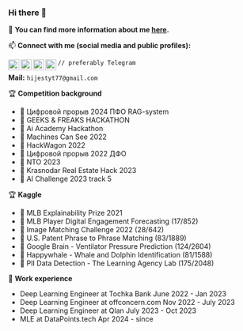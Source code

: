 ### Hi there 👋

:dart: **You can find more information about me [here](https://t.me/radmirkazhere).**

📫 **Connect with me (social media and public profiles):** 

[<img align="left" alt="codeSTACKr.com" width="22px" src="https://cdn.jsdelivr.net/npm/simple-icons@v3/icons/telegram.svg" />][telegram]
[<img align="left" alt="codeSTACKr.com" width="22px" src="https://cdn.jsdelivr.net/npm/simple-icons@v3/icons/kaggle.svg" />][kaggle]
[<img align="left" alt="codeSTACKr | YouTube" width="22px" src="https://cdn.jsdelivr.net/npm/simple-icons@v3/icons/discord.svg" />][discord]
[<img align="left" alt="codeSTACKr.com" width="22px" src="https://cdn.jsdelivr.net/npm/simple-icons@v3/icons/linkedin.svg" />][linkedin]

`// preferably Telegram`
  
**Mail:** `hijestyt77@gmail.com`

[kaggle]: https://www.kaggle.com/hijest
[telegram]: https://t.me/radmirkaz
[discord]: https://discord.com/users/581340193689174039
[linkedin]: https://www.linkedin.com/in/radmir-zosimov-30256122b/

🏆 **Competition background**
* 🥇 Цифровой прорыв 2024 ПФО RAG-system
* 🥇 GEEKS & FREAKS HACKATHON
* 🥇 Ai Academy Hackathon
* 🥈 Machines Can See 2022
* 🥈 HackWagon 2022
* 🥈 Цифровой прорыв 2022 ДФО
* 🥈 NTO 2023
* 🥉 Krasnodar Real Estate Hack 2023
* 🥉 AI Challenge 2023 track 5

🏆 **Kaggle**
* 🥇 MLB Explainability Prize 2021
* 🥈 MLB Player Digital Engagement Forecasting (17/852)
* 🥈 Image Matching Challenge 2022 (28/642)
* 🥈 U.S. Patent Phrase to Phrase Matching (83/1889)
* 🥈 Google Brain - Ventilator Pressure Prediction (124/2604)
* 🥉 Happywhale - Whale and Dolphin Identification (81/1588)
* 🥉 PII Data Detection - The Learning Agency Lab (175/2048)

🎱 **Work experience**
* Deep Learning Engineer at Tochka Bank June 2022 - Jan 2023
* Deep Learning Engineer at offconcern.com Nov 2022 - July 2023
* Deep Learning Engineer at Qlan July 2023 - Oct 2023
* MLE at DataPoints.tech Apr 2024 - since

